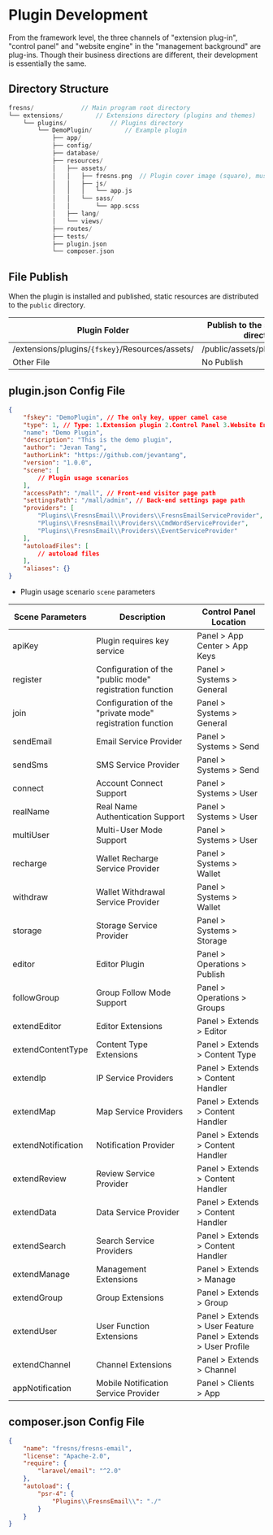 # Plugin Development

From the framework level, the three channels of "extension plug-in", "control panel" and "website engine" in the "management background" are plug-ins. Though their business directions are different, their development is essentially the same.

## Directory Structure

```php
fresns/             // Main program root directory
└── extensions/         // Extensions directory (plugins and themes)
    └── plugins/            // Plugins directory
        └── DemoPlugin/         // Example plugin
            ├── app/
            ├── config/
            ├── database/
            ├── resources/
            │   ├── assets/
            │   │   ├── fresns.png  // Plugin cover image (square), must be present and fixed in position
            │   │   ├── js/
            │   │   │   └── app.js
            │   │   └── sass/
            │   │       └── app.scss
            │   ├── lang/
            │   └── views/
            ├── routes/
            ├── tests/
            ├── plugin.json
            └── composer.json
```

## File Publish

When the plugin is installed and published, static resources are distributed to the `public` directory.

| Plugin Folder | Publish to the site resource directory |
| --- | --- |
| /extensions/plugins/`{fskey}`/Resources/assets/ | /public/assets/plugins/`{fskey}`/ |
| Other File | No Publish |

## plugin.json Config File

```json
{
    "fskey": "DemoPlugin", // The only key, upper camel case
    "type": 1, // Type: 1.Extension plugin 2.Control Panel 3.Website Engine 4.Theme Template
    "name": "Demo Plugin",
    "description": "This is the demo plugin",
    "author": "Jevan Tang",
    "authorLink": "https://github.com/jevantang",
    "version": "1.0.0",
    "scene": [
        // Plugin usage scenarios
    ],
    "accessPath": "/mall", // Front-end visitor page path
    "settingsPath": "/mall/admin", // Back-end settings page path
    "providers": [
        "Plugins\\FresnsEmail\\Providers\\FresnsEmailServiceProvider",
        "Plugins\\FresnsEmail\\Providers\\CmdWordServiceProvider",
        "Plugins\\FresnsEmail\\Providers\\EventServiceProvider"
    ],
    "autoloadFiles": [
        // autoload files
    ],
    "aliases": {}
}
```

- Plugin usage scenario `scene` parameters

| Scene Parameters | Description | Control Panel Location |
| --- | --- | ---|
| apiKey | Plugin requires key service | Panel > App Center > App Keys |
| register | Configuration of the "public mode" registration function | Panel > Systems > General |
| join | Configuration of the "private mode" registration function | Panel > Systems > General |
| sendEmail | Email Service Provider | Panel > Systems > Send |
| sendSms | SMS Service Provider | Panel > Systems > Send |
| connect | Account Connect Support | Panel > Systems > User |
| realName | Real Name Authentication Support | Panel > Systems > User |
| multiUser | Multi-User Mode Support | Panel > Systems > User |
| recharge | Wallet Recharge Service Provider | Panel > Systems > Wallet |
| withdraw | Wallet Withdrawal Service Provider | Panel > Systems > Wallet |
| storage | Storage Service Provider | Panel > Systems > Storage |
| editor | Editor Plugin | Panel > Operations > Publish |
| followGroup | Group Follow Mode Support | Panel > Operations > Groups |
| extendEditor | Editor Extensions | Panel > Extends > Editor |
| extendContentType | Content Type Extensions | Panel > Extends > Content Type |
| extendIp | IP Service Providers | Panel > Extends > Content Handler |
| extendMap | Map Service Providers | Panel > Extends > Content Handler |
| extendNotification | Notification Provider | Panel > Extends > Content Handler |
| extendReview | Review Service Provider | Panel > Extends > Content Handler |
| extendData | Data Service Provider | Panel > Extends > Content Handler |
| extendSearch | Search Service Providers | Panel > Extends > Content Handler |
| extendManage | Management Extensions | Panel > Extends > Manage |
| extendGroup | Group Extensions | Panel > Extends > Group |
| extendUser | User Function Extensions | Panel > Extends > User Feature<br>Panel > Extends > User Profile |
| extendChannel | Channel Extensions | Panel > Extends > Channel |
| appNotification | Mobile Notification Service Provider | Panel > Clients > App |

## composer.json Config File

```json
{
    "name": "fresns/fresns-email",
    "license": "Apache-2.0",
    "require": {
        "laravel/email": "^2.0"
    },
    "autoload": {
        "psr-4": {
            "Plugins\\FresnsEmail\\": "./"
        }
    }
}
```
